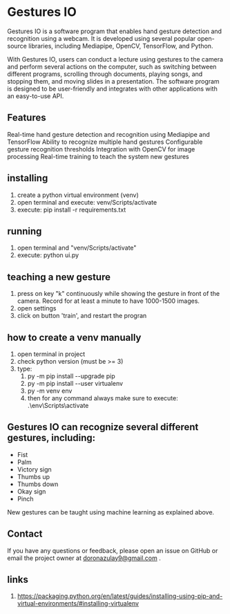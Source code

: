 # Gestures IO

Gestures IO is a software program that enables hand gesture detection and recognition using a webcam. It is developed using several popular open-source libraries, including Mediapipe, OpenCV, TensorFlow, and Python.

With Gestures IO, users can conduct a lecture using gestures to the camera and perform several actions on the computer, such as switching between different programs, scrolling through documents, playing songs, and stopping them, and moving slides in a presentation. The software program is designed to be user-friendly and integrates with other applications with an easy-to-use API.

## Features
Real-time hand gesture detection and recognition using Mediapipe and TensorFlow
Ability to recognize multiple hand gestures
Configurable gesture recognition thresholds
Integration with OpenCV for image processing
Real-time training to teach the system new gestures

## installing
1. create a python virtual environment (venv)
2. open terminal and execute: venv/Scripts/activate
3. execute: pip install -r requirements.txt

## running
1. open terminal and "venv/Scripts/activate"
2. execute: python ui.py

## teaching a new gesture
1. press on key "k" continuously while showing the gesture in front of the camera. Record for at least a minute to have 1000-1500 images.
2. open settings
3. click on button 'train', and restart the progran
## how to create a venv manually
1. open terminal in project
2. check python version (must be >= 3)
3. type:
   1. py -m pip install --upgrade pip
   2. py -m pip install --user virtualenv
   3. py -m venv env
   4. then for any command always make sure to execute: .\env\Scripts\activate
   

## Gestures IO can recognize several different gestures, including:

- Fist
- Palm
- Victory sign
- Thumbs up
- Thumbs down
- Okay sign
- Pinch

New gestures can be taught using machine learning as explained above.

## Contact
If you have any questions or feedback, please open an issue on GitHub or email the project owner at doronazulay9@gmail.com .

## links
1. https://packaging.python.org/en/latest/guides/installing-using-pip-and-virtual-environments/#installing-virtualenv
